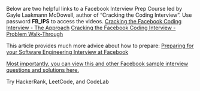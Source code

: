 Below are two helpful links to a Facebook Interview Prep Course led by Gayle Laakmann McDowell, author of “Cracking the Coding Interview”. Use password **FB_IPS** to access the videos.
[Cracking the Facebook Coding Interview - The Approach](https://vimeo.com/157480836)
[Cracking the Facebook Coding Interview - Problem Walk-Through](https://vimeo.com/158532188)

This article provides much more advice about how to prepare: [Preparing for your Software Engineering Interview at Facebook](https://www.facebook.com/careers/life/preparing-for-your-software-engineering-interview-at-facebook)

[Most importantly, you can view this and other Facebook sample interview questions and solutions here.](https://www.facebook.com/careers/life/sample_interview_questions/?redirect_id=Af_Xt3TPv886Z2rsSMrkp92Sv-ANVGRMzzjYzfegMkDBeyhWL6VuGaiJbaJqfeC_MhA&loop_id=Af8roVAqtaQpVjlVJiWkOo2f2rV5iATC6-ympcO7Y8C3eK1bK2Uu6V3OROmLWS9kOl8)

Try HackerRank, LeetCode, and CodeLab
